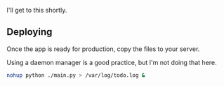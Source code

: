 I'll get to this shortly.

## Deploying

Once the app is ready for production, copy the files to your server. 

Using a daemon manager is a good practice, but I'm not doing that here.

```bash
nohup python ./main.py > /var/log/todo.log &
```
